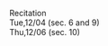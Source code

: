 
<div class="recitation">
<div class="column_date">
<p markdown="block">
Recitation  <br>
Tue,12/04 (sec. 6 and 9)<br>
Thu,12/06 (sec. 10)
</p>
</div>

<div class="column_recitation">
<p markdown="block">



</p>
</div>

</div>

